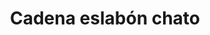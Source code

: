 ---
title: Cadena eslabón chato
date: 
draft: false

# descripcion
description : Cadena eslabón chato

materials: Plata 925

color: Plateado

dimensions: 40cm, 45cm y 50cm

code: 04-12-0079

type: "Colgantes"

categories: []

price: $3.610,00

# Images
# first image will be shown in the product page
images:
  # - image: "images/path_to_image"
  # La ubicacion de las imagenes es imagenes/Colgantes/Colgantes.Cadenas/04-12-0079-cadena-eslabon-chato
  - image: "./images/colgantes/cadenas/04-12-0079-cadena-eslabon-chato_a.JPG"
  - image: "./images/colgantes/cadenas/04-12-0079-cadena-eslabon-chato_b.JPG"
---